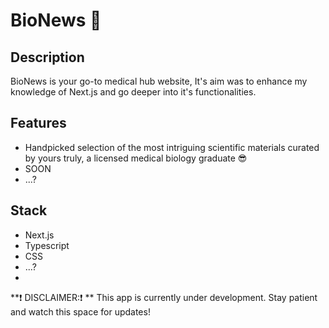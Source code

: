# BioNews 📰

## Description
BioNews is your go-to medical hub website, It's aim was to enhance my knowledge of Next.js and go deeper into it's functionalities.

## Features
- Handpicked selection of the most intriguing scientific materials curated by yours truly, a licensed medical biology graduate 😎
- SOON
- ...?

## Stack
- Next.js
- Typescript
- CSS
- ...?
- 
**❗ DISCLAIMER:❗ **
This app is currently under development. Stay patient and watch this space for updates! 
